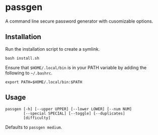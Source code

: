# passgen

A command line secure password generator with cusomizable options.

## Installation

Run the installation script to create a symlink.
```
bash install.sh
```

Ensure that `$HOME/.local/bin` is in your PATH variable by adding the following to `~/.bashrc`.
```
export PATH=$HOME/.local/bin:$PATH
```

## Usage
```
passgen [-h] [--upper UPPER] [--lower LOWER] [--num NUM]
        [--special SPECIAL] [--toggle] [--duplicates]
        [difficulty]
```
Defaults to `passgen medium`.
